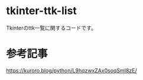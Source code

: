 # tkinter-ttk-list
Tkinterのttk一覧に関するコードです。

# 参考記事
https://kuroro.blog/python/L9hqzwxZAx0soqSmI8zE/
